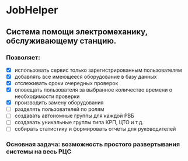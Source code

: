 # JobHelper
## Система помощи электромеханику, обслуживающему станцию.
### Позволяет: 
- [X] использовать сервис только зарегистрированным пользователям
- [X] добавлять все имеющееся оборудование в базу данных
- [X] отслеживать сроки очередных проверок 
- [X] оповещать пользователя за выбранное количество времени о необходимости проверки
- [X] производить замену оборудования
- [ ] разделять пользователей по ролям
- [ ] создавать автономные группы для каждой РВБ
- [ ] создавать уникальные группы типа КРП, ЦТО и т.д.
- [ ] собирать статистику и формировать отчеты для руководителей

### Основная задача: возможность простого развертывания системы на весь РЦС
